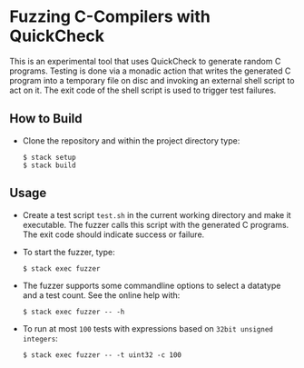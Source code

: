 # Fuzzing C-Compilers with QuickCheck

This is an experimental tool that uses QuickCheck to generate random C programs. Testing is done via a monadic action that writes the generated C program into a temporary file on disc and invoking an external shell script to act on it. The exit code of the shell script is used to trigger test failures.


## How to Build

- Clone the repository and within the project directory type:

      $ stack setup
      $ stack build

## Usage

- Create a test script `test.sh` in the current working directory and make it executable. The fuzzer calls this script with the generated C programs. The exit code should indicate success or failure.

- To start the fuzzer, type:

      $ stack exec fuzzer

- The fuzzer supports some commandline options to select a datatype and a test count. See the online help with:

      $ stack exec fuzzer -- -h

- To run at most `100` tests with expressions based on `32bit unsigned integers`:

      $ stack exec fuzzer -- -t uint32 -c 100
